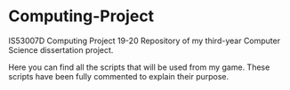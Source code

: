 # Computing-Project
IS53007D Computing Project 19-20
Repository of my third-year Computer Science dissertation project. 

Here you can find all the scripts that will be used from my game. These scripts have been fully commented to explain their purpose. 

